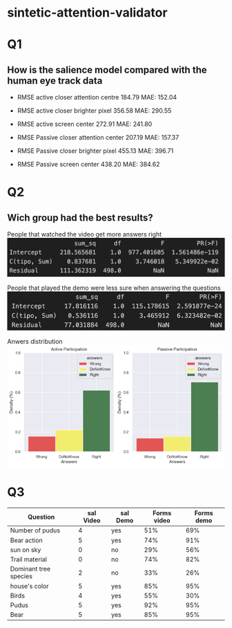 # sintetic-attention-validator

# Q1

## How is the salience model compared with the human eye track data

- RMSE active closer attention centre 184.79 MAE: 152.04
- RMSE active closer brighter pixel 356.58 MAE: 290.55
- RMSE active screen center 272.91 MAE: 241.80

- RMSE Passive closer attention center 207.19 MAE: 157.37
- RMSE Passive closer brighter pixel 455.13 MAE: 396.71
- RMSE Passive screen center 438.20 MAE: 384.62

# Q2

## Wich group had the best results?

People that watched the video get more answers right
![ANOVA Right Answers](images/RightAns.png)

People that played the demo were less sure when answering the questions
![ANOVA dont know](images/DontKnow.png)

Anwers distribution
![graph](images/Answers.png)

# Q3

|Question             |sal Video|sal Demo|Forms video|Forms demo|
|---------------------|---------|--------|-----------|----------|
|Number of pudus      |4        |yes     |51%        |69%       |
|Bear action          |5        |yes     |74%        |91%       |
|sun on sky           |0        |no      |29%        |56%       |
|Trail material       |0        |no      |74%        |82%       |
|Dominant tree species|2        |no      |33%        |26%       |
|house's color        |5        |yes     |85%        |95%       |
|Birds                |4        |yes     |55%        |30%       |
|Pudus                |5        |yes     |92%        |95%       |
|Bear                 |5        |yes     |85%        |95%       |
